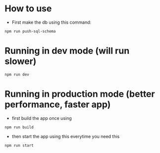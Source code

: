 # How to use

- First make the db using this command:
```
npm run push-sql-schema
```

# Running in dev mode (will run slower)
```
npm run dev
```

# Running in production mode (better performance, faster app)
- first build the app once using
```
npm run build
```

- then start the app using this everytime you need this
```
npm run start
```